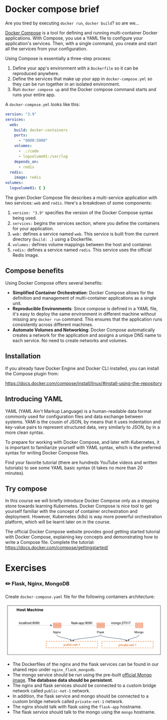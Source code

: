 # Docker compose brief

Are you tired by executing `docker run`, `docker build`? so are we...

[Docker Compose](https://docs.docker.com/compose/) is a tool for defining and running multi-container Docker applications.
With Compose, you use a YAML file to configure your application's services. 
Then, with a single command, you create and start all the services from your configuration.

Using Compose is essentially a three-step process:

1. Define your app's environment with a `Dockerfile` so it can be reproduced anywhere.
2. Define the services that make up your app in `docker-compose.yml` so they can be run together in an isolated environment.
3. Run `docker compose up` and the Docker compose command starts and runs your entire app.

A `docker-compose.yml` looks like this:

```yaml
version: "3.9"
services:
  web:
    build: docker-containers
    ports:
      - "8000:5000"
    volumes:
      - .:/code
      - logvolume01:/var/log
    depends_on:
      - redis
  redis:
    image: redis
volumes:
  logvolume01: { }
```

The given Docker Compose file describes a multi-service application with two services: `web` and `redis`. 
Here's a breakdown of some components:

1. `version: "3.9"` specifies the version of the Docker Compose syntax being used.
2. `services:` begins the services section, where you define the containers for your application.
3. `web:` defines a service named `web`. This service is built from the current directory (`build: .`) using a Dockerfile.
4. `volumes:` defines volume mappings between the host and container.
5. `redis:` defines a service named `redis`. This service uses the official Redis image.

## Compose benefits 

Using Docker Compose offers several benefits:

- **Simplified Container Orchestration**: Docker Compose allows for the definition and management of multi-container applications as a single unit.
- **Reproducible Environments**: Since compose is defined in a YAML file, it's easy to deploy the same environment in different machine without missing any `docker run` command. This ensures that the application runs consistently across different machines.
- **Automate Volumes and Networking**: Docker Compose automatically creates a network for the application and assigns a unique DNS name to each service. No need to create networks and volumes. 

## Installation 

If you already have Docker Engine and Docker CLI installed, you can install the Compose plugin from:   

https://docs.docker.com/compose/install/linux/#install-using-the-repository

## Introducing YAML

YAML (YAML Ain't Markup Language) is a human-readable data format commonly used for configuration files and data exchange between systems.
YAMl is the cousin of JSON, by means that it uses indentation and key-value pairs to represent structured data, very similarly to JSON, by in a more clean syntax.

To prepare for working with Docker Compose, and later with Kubernetes, it is important to familiarize yourself with YAML syntax, which is the preferred syntax for writing Docker Compose files.

Find your favorite tutorial (there are hundreds YouTube videos and written tutorials) to see some YAML basic syntax (it takes no more than 20 minutes).

## Try compose 

In this course we will briefly introduce Docker Compose only as a stepping stone towards learning Kubernetes.
Docker Compose is nice tool to get yourself familiar with the concept of container orchestration and deployment.
However, Kubernetes (k8s) is way more powerful orchestration platform, which will be learnt later on in the course.

The official Docker Compose website provides good getting started tutorial with Docker Compose, explaining key concepts and demonstrating how to write a Compose file.
Complete the tutorial:      
https://docs.docker.com/compose/gettingstarted/


# Exercises

### :pencil2: Flask, Nginx, MongoDB

Create `docker-compose.yaml` file for the following containers architecture:

![](../.img/docker_nginx-flask-mongo.png)

- The Dockerfiles of the nginx and the flask services can be found in our shared repo under `nginx_flask_mongodb`.
- The mongo service should be run using the pre-built [official Mongo image](https://hub.docker.com/_/mongo). **The database data should be persistent**.
- The nginx and flask services should be connected to a custom bridge network called `public-net-1` network.
- In addition, the flask service and mongo should be connected to a custom bridge network called `private-net-1` network.
- The nginx should talk with flask using the `flask-app` hostname.
- The flask service should talk to the mongo using the `mongo` hostname.

